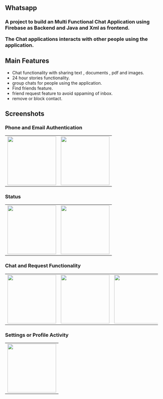 ## Whatsapp

<h3>A project to build an Multi Functional Chat Application using Firebase as Backend and Java and Xml as frontend.
 
The Chat applications interacts with other people using the application.
</h3>

<h2> Main Features</h2>

* Chat functionality with sharing text , documents , pdf and images.
* 24 hour stories functionality.
* group chats for people using the application.
* Find friends feature.
* friend request feature to avoid sppaming of inbox.
* remove or block contact.

 ## Screenshots
<h3> Phone and Email Authentication </h3>
<table>
 <tr>
  <td>
  
<img src="https://user-images.githubusercontent.com/58701169/137002516-c2badc4b-d95d-4857-98c5-7a70fe626299.jpg" width=160>
  </td>
  <td>

<img src="https://user-images.githubusercontent.com/58701169/137002698-6bc3399a-5adf-467a-846e-03cbaa580cb4.jpg" width=160>
  </td>
 </tr>
 </table>
 <h3>Status</h3>
 <table>
 <tr>
  <td>
   <img src="https://user-images.githubusercontent.com/58701169/137003473-715af792-befc-4206-ad23-b589b1fba4dd.jpg" width=160>
  </td>
  <td>
<img src="https://user-images.githubusercontent.com/58701169/137003711-e463bf72-93e2-44e1-b1d0-658b4aaecb80.jpg" width=160>
  </td>
 </tr>
 </table>
<h3> Chat and Request Functionality</h3>
<table>
<tr>
 <td>
<img src="https://user-images.githubusercontent.com/58701169/137003865-b2af3660-f279-45e9-8f09-b6137d574fa6.jpg" width=160>
 </td>
 <td>
<img src="https://user-images.githubusercontent.com/58701169/137004016-24f01c55-de87-4d80-8c49-9644d94876cc.jpg" width=160>
 </td>
  <td>
<img src="https://user-images.githubusercontent.com/58701169/137004302-b080b55c-d5ab-4706-a704-328478d1585e.jpg" width=160>
 </td>
 <td>
<img src="https://user-images.githubusercontent.com/58701169/137004183-a8b21036-2cd9-420f-8e07-e4ad7b8c691e.jpg" width=160>
 </td>
<td>
<img src="https://user-images.githubusercontent.com/58701169/137004621-927ec8b5-57c7-4275-9867-4f310528e507.jpg" width=160>
 </td>
 </tr>
 </table>
 <h3> Settings or Profile Activity </h3>
<table>
 <tr>
  <td>
<img src="https://user-images.githubusercontent.com/58701169/137004854-a9a6b9c5-7029-4865-98dc-9305e3d207b9.jpg" width=160>
  </td>
 </tr>
 </table>
